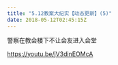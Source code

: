 ```yaml
---
title: "5.12教案大纪实【动态更新】(5)"
date: 2018-05-12T02:45:15Z
---
```


警察在教会楼下不让会友进入会堂

https://youtu.be/jV3dinEOMcA